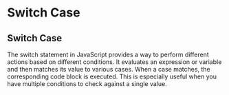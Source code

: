 # Switch Case
## Switch Case
The switch statement in JavaScript provides a way to perform different actions based on different conditions. It evaluates an expression or variable and then matches its value to various cases. When a case matches, the corresponding code block is executed. This is especially useful when you have multiple conditions to check against a single value.



